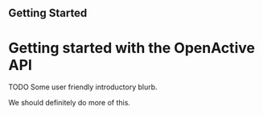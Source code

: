 Getting Started
---
# Getting started with the OpenActive API

TODO Some user friendly introductory blurb.

We should definitely do more of this.
